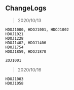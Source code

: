 ## ChangeLogs

> 2020/10/13

```
HDOJ1000, HDOJ1001, HDOJ1002
HDOJ1021
HDOJ1228
HDOJ1402, HDOJ1406
HDOJ1754
HDOJ1859, HDOJ1870

ZOJ1001
```

> 2020/10/16

```
HDOJ1003
HDOJ1058

```


